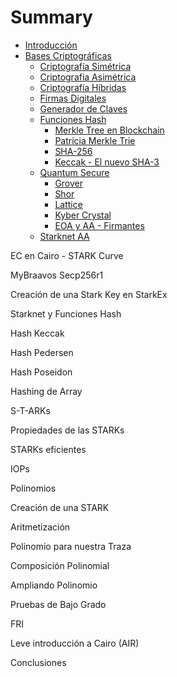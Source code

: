 # Summary

- [Introducción](./Introducción.md)
- [Bases Criptográficas](./Bases_Criptográficas.md)
    - [Criptografía Simétrica](./Criptografía_Simétrica.md)
    - [Criptografía Asimétrica](./Criptografía_Asimétrica.md)
    - [Criptografía Híbridas](./Criptografía_Híbridas.md)
    - [Firmas Digitales](./Firmas_Digitales.md)
    - [Generador de Claves](./Generador_de_Claves.md)
    - [Funciones Hash](./Funciones_Hash.md)
        - [Merkle Tree en Blockchain](./Merkle_Tree_en_Blockchain.md)
        - [Patricia Merkle Trie](./Patricia_Merkle_Trie.md)
        - [SHA-256](./Sha256.md)
        - [Keccak - El nuevo SHA-3](./Keccak.md)
    - [Quantum Secure](./Quantum_Secure.md)
        - [Grover](./Grover.md)
        - [Shor](./Shor.md)
        - [Lattice](./Lattice.md)
        - [Kyber Crystal](./Kyber_Crystal.md)
        - [EOA y AA - Firmantes](./EOA_AA.md)
    - [Starknet AA](./Starknet_AA.md)

EC en Cairo - STARK Curve

MyBraavos Secp256r1

Creación de una Stark Key en StarkEx

Starknet y Funciones Hash

Hash Keccak

Hash Pedersen

Hash Poseidon

Hashing de Array

S-T-ARKs

Propiedades de las STARKs

STARKs eficientes

IOPs

Polinomios

Creación de una STARK

Aritmetización

Polinomio para nuestra Traza

Composición Polinomial

Ampliando Polinomio

Pruebas de Bajo Grado

FRI

Leve introducción a Cairo (AIR)

Conclusiones